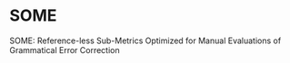 # SOME
SOME: Reference-less Sub-Metrics Optimized for Manual Evaluations of Grammatical Error Correction
